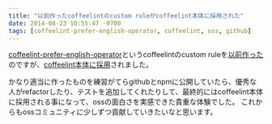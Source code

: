 ```yaml
---
title: "以前作ったcoffeelintのcustom ruleがcoffeelint本体に採用された"
date: 2014-08-23 10:55:47 -0700
tags: [coffeelint-prefer-english-operator, coffeelint, oss, github]
---
```


[coffeelint-prefer-english-operator](https://github.com/parakeety/coffeelint-prefer-english-operator)というcoffeelintのcustom ruleを[以前作った](http://parakeety.github.io/blog/2014/05/31/coffeelint-prefer-english-operator/)のですが、[coffeelint本体に採用](https://github.com/clutchski/coffeelint/commit/d028c4e6e4c652d7816e54b1d41849de53481368)されました。

<!--more-->

かなり適当に作ったものを練習がてらgithubとnpmに公開していたら、優秀な人がrefactorしたり、テストを追加してくれたりして、最終的にはcoffeelint本体に採用される事になって、ossの面白さを実感できた貴重な体験でした。
これからもossコミュニティに少しずつ貢献していきたいなと思います。
